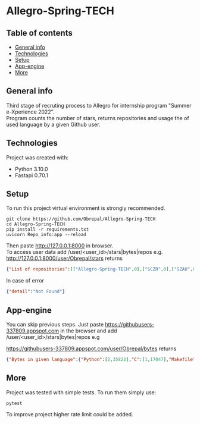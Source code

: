 # Allegro-Spring-TECH


## Table of contents
* [General info](#general-info)
* [Technologies](#technologies)
* [Setup](#setup)
* [App-engine](#app-engine)
* [More](#more)

## General info
Third stage of recruting process to Allegro for internship program "Summer e-Xperience 2022".\
Program counts the number of stars, returns repositories and usage the of used language by a given  Github user. 

## Technologies
Project was created with:
* Python 3.10.0
* Fastapi 0.70.1
	
## Setup
To run this project virtual environment is strongly recommended. 

```
git clone https://github.com/Obrepal/Allegro-Spring-TECH
cd Allegro-Spring-TECH
pip install -r requirements.txt
uvicorn Repo_info:app --reload
```
Then paste http://127.0.0.1:8000 in browser.\
To access user data add /user/<user_id>/stars|bytes|repos e.g. http://127.0.0.1:8000/user/Obrepal/stars returns 
```json
{"List of repositories":[["Allegro-Spring-TECH",0],["SCZR",0],["SZAU",0],["TRA",0],["ZombieHead",0]]}
```
In case of error 
```json
{"detail":"Not Found"}
```

## App-engine

You can skip previous steps. Just paste https://githubusers-337809.appspot.com in the browser and add /user/<user_id>/stars|bytes|repos e.g 

https://githubusers-337809.appspot.com/user/Obrepal/bytes  returns
 
```json
{"Bytes in given language":{"Python":[2,35822],"C":[1,17047],"Makefile":[1,192],"Shell":[1,102],"MATLAB":[1,22632],"Java":[1,34921]}}
```



## More
Project was tested with simple tests. To run them simply use: 


```
pytest
```
To improve project higher rate limit could be added.
